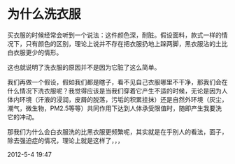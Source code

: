 # 为什么洗衣服


买衣服的时候经常会听到一个说法：这件颜色深，耐脏。假设面料，款式一样的情况下，只有颜色的区别，理论上说并不存在把衣服扔地上跺两脚，黑衣服沾的土比白衣服更少的情形。

这也就说明了洗衣服的原因并不是因为它脏了这么简单。

我们再做一个假设，假如我们都是瞎子，看不见自己衣服哪里不干净，那我们会在什么情况下洗衣服呢？我觉得应该是当我们穿着它产生不适的时候，无论是因为人体内环境（汗液的浸润，皮屑的脱落，污垢的积累挂抹）还是自然外环境（灰尘，潮气，微生物，PM2.5等等）共同作用下达到人体承受限值时，随即产生我要洗它的冲动。

那我们为什么会白衣服洗的比黑衣服更频繁呢，其实就是在乎别人的看法，面子，除去强迫症的情况，理论上就是这样了，，，

2012-5-4 19:47

